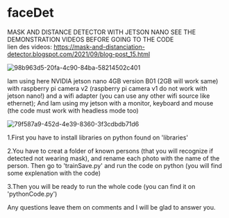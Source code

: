 # faceDet
MASK AND DISTANCE DETECTOR WITH JETSON NANO
SEE THE DEMONSTRATION VIDEOS BEFORE GOING TO THE CODE  
lien des videos: https://mask-and-distanciation-detector.blogspot.com/2021/09/blog-post_15.html







![98b963d5-20fa-4c90-84ba-58214502c401](https://user-images.githubusercontent.com/90786657/133483857-32f79dda-0fc3-449a-97e0-4533d4ec517a.jpg)



Iam using here NVIDIA jetson nano 4GB version B01 (2GB will work same) with raspberry pi camera v2 (raspberry pi camera v1 do not work with jetson nano!) and a wifi adapter (you can use any other wifi source like ethernet); 
And Iam using my jetson with a monitor, keyboard and mouse (the code must work with headless mode too)


![79f587a9-452d-4e39-8360-3f3cdbdb71d6](https://user-images.githubusercontent.com/90786657/133485544-7612a092-a029-4346-bbd9-899b03f3b456.jpg)





1.First you have to install libraries on python found on 'libraries'

2.You have to creat a folder of known persons (that you will recognize if detected not wearing mask), and rename each photo with the name of the person. Then go to 'trainSave.py' and run the code on python (you will find some explenation with the code)

3.Then you will be ready to run the whole code (you can find it on 'pythonCode.py')



Any questions leave them on comments and I will be glad to answer you.
